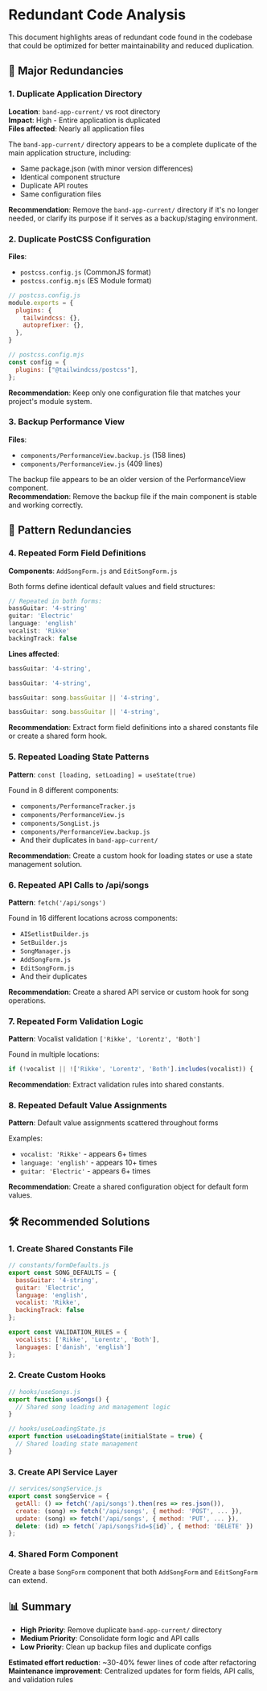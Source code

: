 # Redundant Code Analysis

This document highlights areas of redundant code found in the codebase that could be optimized for better maintainability and reduced duplication.

## 🚨 Major Redundancies

### 1. **Duplicate Application Directory**
**Location**: `band-app-current/` vs root directory  
**Impact**: High - Entire application is duplicated  
**Files affected**: Nearly all application files

The `band-app-current/` directory appears to be a complete duplicate of the main application structure, including:
- Same package.json (with minor version differences)
- Identical component structure
- Duplicate API routes
- Same configuration files

**Recommendation**: Remove the `band-app-current/` directory if it's no longer needed, or clarify its purpose if it serves as a backup/staging environment.

### 2. **Duplicate PostCSS Configuration**
**Files**: 
- `postcss.config.js` (CommonJS format)
- `postcss.config.mjs` (ES Module format)

```javascript
// postcss.config.js
module.exports = {
  plugins: {
    tailwindcss: {},
    autoprefixer: {},
  },
}

// postcss.config.mjs  
const config = {
  plugins: ["@tailwindcss/postcss"],
};
```
**Recommendation**: Keep only one configuration file that matches your project's module system.

### 3. **Backup Performance View**
**Files**:
- `components/PerformanceView.backup.js` (158 lines)
- `components/PerformanceView.js` (409 lines)

The backup file appears to be an older version of the PerformanceView component.  
**Recommendation**: Remove the backup file if the main component is stable and working correctly.

## 🔄 Pattern Redundancies

### 4. **Repeated Form Field Definitions**
**Components**: `AddSongForm.js` and `EditSongForm.js`

Both forms define identical default values and field structures:

```javascript
// Repeated in both forms:
bassGuitar: '4-string'
guitar: 'Electric'
language: 'english'
vocalist: 'Rikke'
backingTrack: false
```

**Lines affected**:
```12:12:components/AddSongForm.js
bassGuitar: '4-string',
```
```62:62:components/AddSongForm.js
bassGuitar: '4-string',
```
```12:12:components/EditSongForm.js
bassGuitar: song.bassGuitar || '4-string',
```
```33:33:components/EditSongForm.js
bassGuitar: song.bassGuitar || '4-string',
```

**Recommendation**: Extract form field definitions into a shared constants file or create a shared form hook.

### 5. **Repeated Loading State Patterns**
**Pattern**: `const [loading, setLoading] = useState(true)`

Found in 8 different components:
- `components/PerformanceTracker.js`
- `components/PerformanceView.js` 
- `components/SongList.js`
- `components/PerformanceView.backup.js`
- And their duplicates in `band-app-current/`

**Recommendation**: Create a custom hook for loading states or use a state management solution.

### 6. **Repeated API Calls to /api/songs**
**Pattern**: `fetch('/api/songs')`

Found in 16 different locations across components:
- `AISetlistBuilder.js`
- `SetBuilder.js`
- `SongManager.js`
- `AddSongForm.js`
- `EditSongForm.js`
- And their duplicates

**Recommendation**: Create a shared API service or custom hook for song operations.

### 7. **Repeated Form Validation Logic**
**Pattern**: Vocalist validation `['Rikke', 'Lorentz', 'Both']`

Found in multiple locations:
```35:35:app/api/songs/route.js
if (!vocalist || !['Rikke', 'Lorentz', 'Both'].includes(vocalist)) {
```

**Recommendation**: Extract validation rules into shared constants.

### 8. **Repeated Default Value Assignments**
**Pattern**: Default value assignments scattered throughout forms

Examples:
- `vocalist: 'Rikke'` - appears 6+ times
- `language: 'english'` - appears 10+ times  
- `guitar: 'Electric'` - appears 6+ times

**Recommendation**: Create a shared configuration object for default form values.

## 🛠️ Recommended Solutions

### 1. **Create Shared Constants File**
```javascript
// constants/formDefaults.js
export const SONG_DEFAULTS = {
  bassGuitar: '4-string',
  guitar: 'Electric',
  language: 'english',
  vocalist: 'Rikke',
  backingTrack: false
};

export const VALIDATION_RULES = {
  vocalists: ['Rikke', 'Lorentz', 'Both'],
  languages: ['danish', 'english']
};
```

### 2. **Create Custom Hooks**
```javascript
// hooks/useSongs.js
export function useSongs() {
  // Shared song loading and management logic
}

// hooks/useLoadingState.js  
export function useLoadingState(initialState = true) {
  // Shared loading state management
}
```

### 3. **Create API Service Layer**
```javascript
// services/songService.js
export const songService = {
  getAll: () => fetch('/api/songs').then(res => res.json()),
  create: (song) => fetch('/api/songs', { method: 'POST', ... }),
  update: (song) => fetch('/api/songs', { method: 'PUT', ... }),
  delete: (id) => fetch(`/api/songs?id=${id}`, { method: 'DELETE' })
};
```

### 4. **Shared Form Component**
Create a base `SongForm` component that both `AddSongForm` and `EditSongForm` can extend.

## 📊 Summary

- **High Priority**: Remove duplicate `band-app-current/` directory
- **Medium Priority**: Consolidate form logic and API calls  
- **Low Priority**: Clean up backup files and duplicate configs

**Estimated effort reduction**: ~30-40% fewer lines of code after refactoring
**Maintenance improvement**: Centralized updates for form fields, API calls, and validation rules